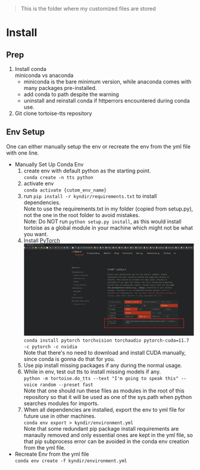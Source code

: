 > This is the folder where my customized files are stored

# Install

## Prep

1. Install conda<br>
    miniconda vs anaconda<br>
    - miniconda is the bare minimum version, while anaconda comes with many packages pre-installed.
    - add conda to path despite the warning
    - uninstall and reinstall conda if httperrors encountered during conda use.
2. Git clone tortoise-tts repository <br>

## Env Setup

One can either manually setup the env or recreate the env from the yml file with one line.

- Manually Set Up Conda Env<br>
    1. create env with default python as the starting point.<br>
        `conda create -n tts python`
    2. activate env<br>
        `conda activate {cutom_env_name}`
    3. run `pip install -r kyndir/requirements.txt` to install dependencies.<br>
        Note to use the requirements.txt in my folder (copied from setup.py), not the one in the root folder to avoid mistakes.<br>
        Note: Do NOT run `python setup.py install`, as this would install tortoise as a global module in your machine which might not be what you want.
    1. Install [PyTorch](https://pytorch.org/get-started/locally/)<br>
    ![pytorch_install](pics/pytorch_install.png)<br>
    `conda install pytorch torchvision torchaudio pytorch-cuda=11.7 -c pytorch -c nvidia`<br>
    Note that there's no need to download and install CUDA manually, since conda is gonna do that for you.
    1. Use pip install missing packages if any during the normal usage.
    2. While in env, test out tts to install missing models if any.<br>
    `python -m tortoise.do_tts --text "I'm going to speak this" --voice random --preset fast`<br>
    Note that one should run these files as modules in the root of this repository so that it will be used as one of the sys.path when python searches modules for imports.
    1. When all dependencies are installed, export the env to yml file for future use in other machines.<br>
        `conda env export > kyndir/environment.yml`<br>
        Note that some redundant pip package install requirements are manaully removed and only essential ones are kept in the yml file, so that pip subprocess error can be avoided in the conda env creation from the yml file.
- Recreate Env from the yml file<br>
   `conda env create -f kyndir/environment.yml`
